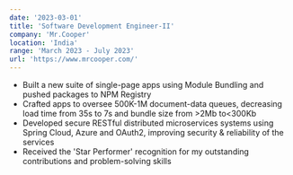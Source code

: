```yaml
---
date: '2023-03-01'
title: 'Software Development Engineer-II'
company: 'Mr.Cooper'
location: 'India'
range: 'March 2023 - July 2023'
url: 'https://www.mrcooper.com/'
---
```


- Built a new suite of single-page apps using Module Bundling and pushed packages to NPM Registry
- Crafted apps to oversee 500K-1M document-data queues, decreasing load time from 35s to 7s and bundle size from >2Mb to<300Kb
- Developed secure RESTful distributed microservices systems using Spring Cloud, Azure and OAuth2, improving security & reliability of the services
- Received the 'Star Performer' recognition for my outstanding contributions and problem-solving skills
